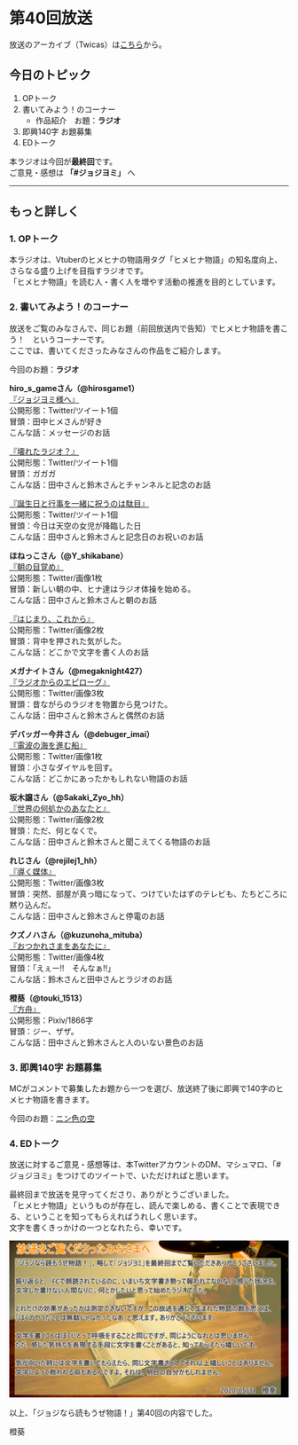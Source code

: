 # 第40回放送

放送のアーカイブ（Twicas）は[こちら](https://twitcasting.tv/hmhnstory_radio/movie/619035363)から。  

## 今日のトピック
1. OPトーク
1. 書いてみよう！のコーナー
    - 作品紹介　お題：<b>ラジオ</b>
1. 即興140字 お題募集
1. EDトーク

本ラジオは今回が**最終回**です。  
ご意見・感想は **「#ジョジヨミ」** へ

---

## もっと詳しく
### 1. OPトーク

本ラジオは、Vtuberのヒメヒナの物語用タグ「ヒメヒナ物語」の知名度向上、さらなる盛り上げを目指すラジオです。  
「ヒメヒナ物語」を読む人・書く人を増やす活動の推進を目的としています。  

### 2. 書いてみよう！のコーナー
放送をご覧のみなさんで、同じお題（前回放送内で告知）でヒメヒナ物語を書こう！　というコーナーです。  
ここでは、書いてくださったみなさんの作品をご紹介します。

今回のお題：<b>ラジオ</b>

**hiro_s_gameさん（@hirosgame1）**  
[『ジョジヨミ様へ』](https://twitter.com/hirosgame1/status/1266068969762373632?s=20)  
公開形態：Twitter/ツイート1個  
冒頭：田中ヒメさんが好き  
こんな話：メッセージのお話  

[『壊れたラジオ？』](https://twitter.com/hirosgame1/status/1266341013045428231?s=20)  
公開形態：Twitter/ツイート1個  
冒頭：ガガガ  
こんな話：田中さんと鈴木さんとチャンネルと記念のお話  

[『誕生日と行事を一緒に祝うのは駄目』](https://twitter.com/hirosgame1/status/1266341015369076736?s=20)  
公開形態：Twitter/ツイート1個  
冒頭：今日は天空の女児が降臨した日  
こんな話：田中さんと鈴木さんと記念日のお祝いのお話  

**ほねっこさん（@Y_shikabane）**  
[『朝の目覚め』](https://twitter.com/Y_shikabane/status/1266757356320243713?s=20)  
公開形態：Twitter/画像1枚  
冒頭：新しい朝の中、ヒナ達はラジオ体操を始める。  
こんな話：田中さんと鈴木さんと朝のお話  

[『はじまり、これから』](https://twitter.com/Y_shikabane/status/1266929076679237633?s=20)  
公開形態：Twitter/画像2枚  
冒頭：背中を押された気がした。  
こんな話：どこかで文字を書く人のお話  

**メガナイトさん（@megaknight427）**  
[『ラジオからのエピローグ』](https://twitter.com/megaknight427/status/1266758477872984065?s=20)  
公開形態：Twitter/画像3枚  
冒頭：昔ながらのラジオを物置から見つけた。  
こんな話：田中さんと鈴木さんと偶然のお話

**デバッガー今井さん（@debuger_imai）**  
[『電波の海を進む船』](https://twitter.com/debuger_imai/status/1266908396835336195?s=20)  
公開形態：Twitter/画像1枚  
冒頭：小さなダイヤルを回す。  
こんな話：どこかにあったかもしれない物語のお話  

**坂木譲さん（@Sakaki_Zyo_hh）**  
[『世界の何処かのあなたと』](https://twitter.com/Sakaki_Zyo/status/1266937634581934082?s=20)  
公開形態：Twitter/画像2枚  
冒頭：ただ、何となくで。  
こんな話：田中さんと鈴木さんと聞こえてくる物語のお話  

**れじさん（@rejilej1_hh）**  
[『導く媒体』](https://twitter.com/rejilej1_hh/status/1267032091146907649?s=20)  
公開形態：Twitter/画像3枚  
冒頭：突然、部屋が真っ暗になって、つけていたはずのテレビも、たちどころに黙り込んだ。  
こんな話：田中さんと鈴木さんと停電のお話  

**クズノハさん（@kuzunoha_mituba）**  
[『おつかれさまをあなたに』](https://twitter.com/kuzunoha_mituba/status/1267037679658479617?s=20)  
公開形態：Twitter/画像4枚  
冒頭：「えぇー!!　そんなぁ!!」  
こんな話：鈴木さんと田中さんとラジオのお話  

**橙葵（@touki_1513）**  
[『方舟』](https://twitter.com/touki_1513/status/1267048348244033536?s=20)  
公開形態：Pixiv/1866字  
冒頭：ジー、ザザ。  
こんな話：田中さんと鈴木さんと人のいない景色のお話  


### 3. 即興140字 お題募集
MCがコメントで募集したお題から一つを選び、放送終了後に即興で140字のヒメヒナ物語を書きます。

今回のお題：[ニン色の空](https://twitter.com/hmhnStory_Radio/status/1267091984725848065?s=20)

### 4. EDトーク

放送に対するご意見・感想等は、本TwitterアカウントのDM、マシュマロ、「#ジョジヨミ」をつけてのツイートで、いただければと思います。

最終回まで放送を見守ってくださり、ありがとうございました。  
「ヒメヒナ物語」というものが存在し、読んで楽しめる、書くことで表現できる、ということを知ってもらえればうれしく思います。  
文字を書くきっかけの一つとなれたら、幸いです。

![endcard](./40_endcard.png)

以上、「ジョジなら読もうぜ物語！」第40回の内容でした。  

橙葵
